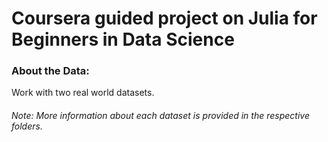 # Coursera guided project on Julia for Beginners in Data Science


### About the Data:

Work with two real world datasets. 

###### Note: More information about each dataset is provided in the respective folders.
